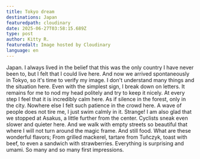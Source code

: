 ```yaml
---
title: Tokyo dream
destinations: Japan
featuredpath: cloudinary
date: 2025-06-27T03:58:15.689Z
type: post
author: Kitty R.
featuredalt: Image hosted by Cloudinary
language: en
---
```

Japan. I always lived in the belief that this was the only country I have never been to, but I felt that I could live here. And now we arrived spontaneously in Tokyo, so it's time to verify my image.
I don't understand many things and the situation here. Even with the simplest sign, I break down on letters. It remains for me to nod my head politely and try to keep it nicely.
At every step I feel that it is incredibly calm here. As if silence in the forest, only in the city. Nowhere else I felt such patience in the crowd here. A wave of people does not tire me, I just swim calmly in it. Strange!
I am also glad that we stopped at Asakus, a little further from the center. Cyclists sneak even slower and quieter here. And we walk with empty streets so beautiful that where I will not turn around the magic frame.
And still food. What are these wonderful flavors; From grilled mackerel, tartare from Tuñczyk, toast with beef, to even a sandwich with strawberries. Everything is surprising and umami. So many and so many first impressions.